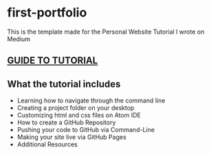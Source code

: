 # first-portfolio

This is the template made for the Personal Website Tutorial I wrote on Medium

## <a href = "https://medium.com/@mpara/how-to-make-your-first-portfolio-hosted-on-github-1e5940853fcc"> GUIDE TO TUTORIAL </a>
## What the tutorial includes
-  Learning how to navigate through the command line
-  Creating a project folder on your desktop
-  Customizing html and css files on Atom IDE
-  How to create a GitHub Repository
-  Pushing your code to GitHub via Command-Line
-  Making your site live via GitHub Pages
-  Additional Resources


